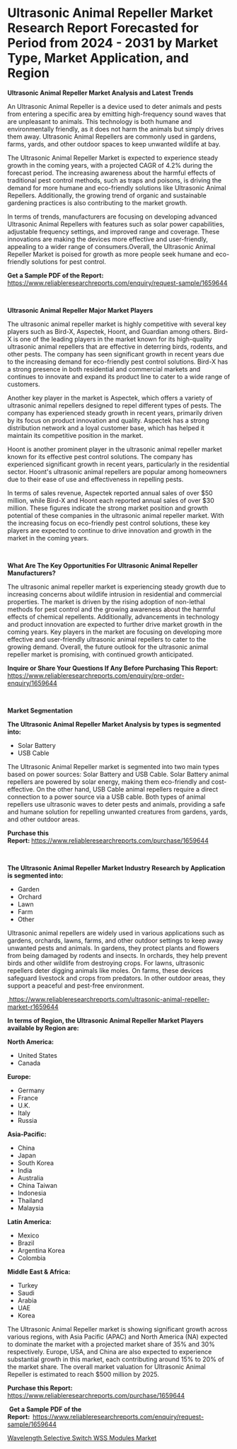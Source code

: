 <p><h1>Ultrasonic Animal Repeller Market Research Report Forecasted for Period from 2024 -  2031 by Market Type, Market Application, and Region</h1></p><p><strong>Ultrasonic Animal Repeller Market Analysis and Latest Trends</strong></p>
<p><p>An Ultrasonic Animal Repeller is a device used to deter animals and pests from entering a specific area by emitting high-frequency sound waves that are unpleasant to animals. This technology is both humane and environmentally friendly, as it does not harm the animals but simply drives them away. Ultrasonic Animal Repellers are commonly used in gardens, farms, yards, and other outdoor spaces to keep unwanted wildlife at bay.</p><p>The Ultrasonic Animal Repeller Market is expected to experience steady growth in the coming years, with a projected CAGR of 4.2% during the forecast period. The increasing awareness about the harmful effects of traditional pest control methods, such as traps and poisons, is driving the demand for more humane and eco-friendly solutions like Ultrasonic Animal Repellers. Additionally, the growing trend of organic and sustainable gardening practices is also contributing to the market growth.</p><p>In terms of trends, manufacturers are focusing on developing advanced Ultrasonic Animal Repellers with features such as solar power capabilities, adjustable frequency settings, and improved range and coverage. These innovations are making the devices more effective and user-friendly, appealing to a wider range of consumers.Overall, the Ultrasonic Animal Repeller Market is poised for growth as more people seek humane and eco-friendly solutions for pest control.</p></p>
<p><strong>Get a Sample PDF of the Report:&nbsp;</strong> <a href="https://www.reliableresearchreports.com/enquiry/request-sample/1659644">https://www.reliableresearchreports.com/enquiry/request-sample/1659644</a></p>
<p>&nbsp;</p>
<p><strong>Ultrasonic Animal Repeller Major Market Players</strong></p>
<p><p>The ultrasonic animal repeller market is highly competitive with several key players such as Bird-X, Aspectek, Hoont, and Guardian among others. Bird-X is one of the leading players in the market known for its high-quality ultrasonic animal repellers that are effective in deterring birds, rodents, and other pests. The company has seen significant growth in recent years due to the increasing demand for eco-friendly pest control solutions. Bird-X has a strong presence in both residential and commercial markets and continues to innovate and expand its product line to cater to a wide range of customers.</p><p>Another key player in the market is Aspectek, which offers a variety of ultrasonic animal repellers designed to repel different types of pests. The company has experienced steady growth in recent years, primarily driven by its focus on product innovation and quality. Aspectek has a strong distribution network and a loyal customer base, which has helped it maintain its competitive position in the market.</p><p>Hoont is another prominent player in the ultrasonic animal repeller market known for its effective pest control solutions. The company has experienced significant growth in recent years, particularly in the residential sector. Hoont's ultrasonic animal repellers are popular among homeowners due to their ease of use and effectiveness in repelling pests.</p><p>In terms of sales revenue, Aspectek reported annual sales of over $50 million, while Bird-X and Hoont each reported annual sales of over $30 million. These figures indicate the strong market position and growth potential of these companies in the ultrasonic animal repeller market. With the increasing focus on eco-friendly pest control solutions, these key players are expected to continue to drive innovation and growth in the market in the coming years.</p></p>
<p>&nbsp;</p>
<p><strong>What Are The Key Opportunities For Ultrasonic Animal Repeller Manufacturers?</strong></p>
<p><p>The ultrasonic animal repeller market is experiencing steady growth due to increasing concerns about wildlife intrusion in residential and commercial properties. The market is driven by the rising adoption of non-lethal methods for pest control and the growing awareness about the harmful effects of chemical repellents. Additionally, advancements in technology and product innovation are expected to further drive market growth in the coming years. Key players in the market are focusing on developing more effective and user-friendly ultrasonic animal repellers to cater to the growing demand. Overall, the future outlook for the ultrasonic animal repeller market is promising, with continued growth anticipated.</p></p>
<p><strong>Inquire or Share Your Questions If Any Before Purchasing This Report:</strong> <a href="https://www.reliableresearchreports.com/enquiry/pre-order-enquiry/1659644">https://www.reliableresearchreports.com/enquiry/pre-order-enquiry/1659644</a></p>
<p>&nbsp;</p>
<p><strong>Market Segmentation</strong></p>
<p><strong>The Ultrasonic Animal Repeller Market Analysis by types is segmented into:</strong></p>
<p><ul><li>Solar Battery</li><li>USB Cable</li></ul></p>
<p><p>The Ultrasonic Animal Repeller market is segmented into two main types based on power sources: Solar Battery and USB Cable. Solar Battery animal repellers are powered by solar energy, making them eco-friendly and cost-effective. On the other hand, USB Cable animal repellers require a direct connection to a power source via a USB cable. Both types of animal repellers use ultrasonic waves to deter pests and animals, providing a safe and humane solution for repelling unwanted creatures from gardens, yards, and other outdoor areas.</p></p>
<p><strong>Purchase this Report:&nbsp;</strong><a href="https://www.reliableresearchreports.com/purchase/1659644">https://www.reliableresearchreports.com/purchase/1659644</a></p>
<p>&nbsp;</p>
<p><strong>The Ultrasonic Animal Repeller Market Industry Research by Application is segmented into:</strong></p>
<p><ul><li>Garden</li><li>Orchard</li><li>Lawn</li><li>Farm</li><li>Other</li></ul></p>
<p><p>Ultrasonic animal repellers are widely used in various applications such as gardens, orchards, lawns, farms, and other outdoor settings to keep away unwanted pests and animals. In gardens, they protect plants and flowers from being damaged by rodents and insects. In orchards, they help prevent birds and other wildlife from destroying crops. For lawns, ultrasonic repellers deter digging animals like moles. On farms, these devices safeguard livestock and crops from predators. In other outdoor areas, they support a peaceful and pest-free environment.</p></p>
<p><a href="https://www.reliableresearchreports.com/ultrasonic-animal-repeller-market-r1659644">&nbsp;https://www.reliableresearchreports.com/ultrasonic-animal-repeller-market-r1659644</a></p>
<p><strong>In terms of Region, the Ultrasonic Animal Repeller Market Players available by Region are:</strong></p>
<p>
    <p> <strong> North America: </strong>
        <ul>
            <li>United States</li>
            <li>Canada</li>
        </ul>
        </p> 
    <p> <strong> Europe: </strong>
        <ul>
            <li>Germany</li>
            <li>France</li>
            <li>U.K.</li>
            <li>Italy</li>
            <li>Russia</li>
        </ul>
        </p> 
    <p> <strong> Asia-Pacific: </strong>
        <ul>
            <li>China</li>
            <li>Japan</li>
            <li>South Korea</li>
            <li>India</li>
            <li>Australia</li>
            <li>China Taiwan</li>
            <li>Indonesia</li>
            <li>Thailand</li>
            <li>Malaysia</li>
        </ul>
        </p> 
    <p> <strong> Latin America: </strong>
        <ul>
            <li>Mexico</li>
            <li>Brazil</li>
            <li>Argentina Korea</li>
            <li>Colombia</li>
        </ul>
        </p> 
    <p> <strong> Middle East & Africa: </strong>
        <ul>
            <li>Turkey</li>
            <li>Saudi</li>
            <li>Arabia</li>
            <li>UAE</li>
            <li>Korea</li>
        </ul>
    </p>
    </p>
<p><p>The Ultrasonic Animal Repeller market is showing significant growth across various regions, with Asia Pacific (APAC) and North America (NA) expected to dominate the market with a projected market share of 35% and 30% respectively. Europe, USA, and China are also expected to experience substantial growth in this market, each contributing around 15% to 20% of the market share. The overall market valuation for Ultrasonic Animal Repeller is estimated to reach $500 million by 2025.</p></p>
<p><strong>Purchase this Report: </strong><a href="https://www.reliableresearchreports.com/purchase/1659644">https://www.reliableresearchreports.com/purchase/1659644</a></p>
<p>&nbsp;<strong>Get a Sample PDF of the Report:&nbsp;&nbsp;</strong><a href="https://www.reliableresearchreports.com/enquiry/request-sample/1659644">https://www.reliableresearchreports.com/enquiry/request-sample/1659644</a></p>
<p><strong></strong></p>
<p><p><a href="https://spotless-saver-8fd.notion.site/Wavelength-Selective-Switch-WSS-Modules-Market-Size-Reveals-the-Best-Marketing-Channels-In-Global-In-6b165aecea8c476bb404440ad1e3697a">Wavelength Selective Switch WSS Modules Market</a></p></p>